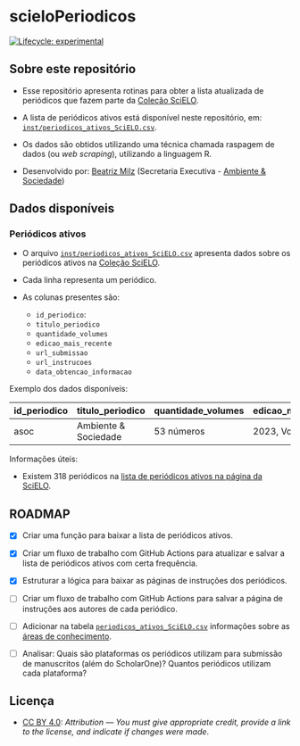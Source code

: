
<!-- README.md is generated from README.Rmd. Please edit that file -->

# scieloPeriodicos

<!-- badges: start -->

[![Lifecycle:
experimental](https://img.shields.io/badge/lifecycle-experimental-orange.svg)](https://lifecycle.r-lib.org/articles/stages.html#experimental)
<!-- badges: end -->

## Sobre este repositório

- Esse repositório apresenta rotinas para obter a lista atualizada de
  periódicos que fazem parte da [Coleção
  SciELO](https://www.scielo.br/journals/alpha?status=current).

- A lista de periódicos ativos está disponível neste repositório, em:
  [`inst/periodicos_ativos_SciELO.csv`](https://github.com/beatrizmilz/scieloPeriodicos/blob/main/inst/periodicos_ativos_SciELO.csv).

- Os dados são obtidos utilizando uma técnica chamada raspagem de dados
  (ou *web scraping*), utilizando a linguagem R.

- Desenvolvido por: [Beatriz Milz](https://github.com/beatrizmilz)
  (Secretaria Executiva - [Ambiente &
  Sociedade](https://www.scielo.br/asoc))

## Dados disponíveis

### Periódicos ativos

- O arquivo
  [`inst/periodicos_ativos_SciELO.csv`](https://github.com/beatrizmilz/scieloPeriodicos/blob/main/inst/periodicos_ativos_SciELO.csv)
  apresenta dados sobre os periódicos ativos na [Coleção
  SciELO](https://www.scielo.br/journals/alpha?status=current).

- Cada linha representa um periódico.

- As colunas presentes são:

  - `id_periodico`:
  - `titulo_periodico`
  - `quantidade_volumes`
  - `edicao_mais_recente`
  - `url_submissao`
  - `url_instrucoes`
  - `data_obtencao_informacao`

Exemplo dos dados disponíveis:

| id_periodico | titulo_periodico     | quantidade_volumes | edicao_mais_recente | url_submissao                                   | url_instrucoes                              | data_obtencao_informacao |
|:-------------|:---------------------|:-------------------|:--------------------|:------------------------------------------------|:--------------------------------------------|:-------------------------|
| asoc         | Ambiente & Sociedade | 53 números         | 2023, Volume: 26    | <http://mc04.manuscriptcentral.com/asoc-scielo> | <https://www.scielo.br/journal/asoc/about/> | 2024-04-07               |

Informações úteis:

- Existem 318 periódicos na [lista de periódicos ativos na página da
  SciELO](https://www.scielo.br/journals/alpha?status=current).

## ROADMAP

- [x] Criar uma função para baixar a lista de periódicos ativos.

- [x] Criar um fluxo de trabalho com GitHub Actions para atualizar e
  salvar a lista de periódicos ativos com certa frequência.

- [x] Estruturar a lógica para baixar as páginas de instruções dos
  periódicos.

- [ ] Criar um fluxo de trabalho com GitHub Actions para salvar a página
  de instruções aos autores de cada periódico.

- [ ] Adicionar na tabela
  [`periodicos_ativos_SciELO.csv`](https://github.com/beatrizmilz/scieloPeriodicos/blob/main/inst/periodicos_ativos_SciELO.csv)
  informações sobre as [áreas de
  conhecimento](https://www.scielo.br/journals/thematic?status=current&filter=areas).

- [ ] Analisar: Quais são plataformas os periódicos utilizam para
  submissão de manuscritos (além do ScholarOne)? Quantos periódicos
  utilizam cada plataforma?

## Licença

- [CC BY 4.0](https://creativecommons.org/licenses/by/4.0/):
  *Attribution — You must give appropriate credit, provide a link to the
  license, and indicate if changes were made*.
